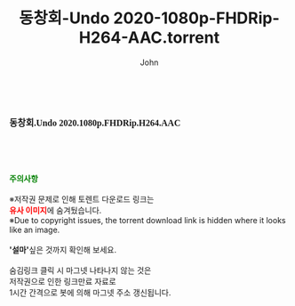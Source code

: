 ﻿---
layout: post
title:  "동창회-Undo 2020-1080p-FHDRip-H264-AAC.torrent"
author: John
categories: [ 영화 ]
tags: [  ]
image:  
description: "동창회-Undo 2020-1080p-FHDRip-H264-AAC torrent 정보 공유"
toc: true
toc_sticky: true
---

<br>
<div class="view-img">
<img alt="" class="img-tag" content="http://torrentmobile61.com/data/file/movie/3735183265_TroKBFd7_ae45066fac67523b113b70b47960c7e285d4fcec.jpg" itemprop="image" src="http://torrentmobile61.com/data/file/movie/3735183265_TroKBFd7_ae45066fac67523b113b70b47960c7e285d4fcec.jpg"/></div><div class="view-content" itemprop="description">
<p><span style="font-family:nanumsquareround;font-size:16px;font-weight:700;white-space:nowrap;background-color:rgb(255,255,255);">동창회.Undo 2020.1080p.FHDRip.H264.AAC</span> </p> </div>
    
<br><br><br>
<p data-ke-size="size16"><b><span style="color: green;">주의사항</span></b><br /><br />※저작권 문제로 인해 토렌트 다운로드 링크는<br /><b><span style="color: red;">유사 이미지</span></b>에 숨겨뒀습니다.<br />※Due to copyright issues, the torrent download link is hidden where it looks like an image.<br /><br /><b>'설마'</b>싶은 것까지 확인해 보세요.<br /><br />숨김링크 클릭 시 마그넷 나타나지 않는 것은<br />저작권으로 인한 링크만료 자료로<br />1시간 간격으로 봇에 의해 마그넷 주소 갱신됩니다.</p>
